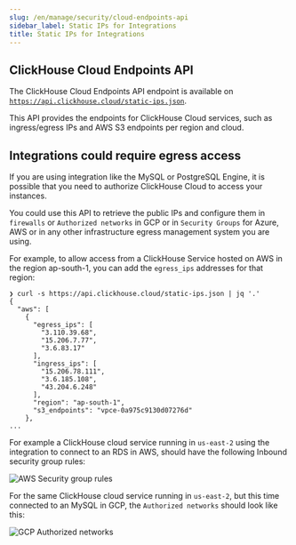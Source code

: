 ```yaml
---
slug: /en/manage/security/cloud-endpoints-api
sidebar_label: Static IPs for Integrations
title: Static IPs for Integrations
---
```


## ClickHouse Cloud Endpoints API

The ClickHouse Cloud Endpoints API endpoint is available on [`https://api.clickhouse.cloud/static-ips.json`](https://api.clickhouse.cloud/static-ips.json).

This API provides the endpoints for ClickHouse Cloud services, such as ingress/egress IPs and AWS S3 endpoints per region and cloud.

## Integrations could require egress access

If you are using integration like the MySQL or PostgreSQL Engine, it is possible that you need to authorize ClickHouse Cloud to access your instances.

You could use this API to retrieve the public IPs and configure them in `firewalls` or `Authorized networks` in GCP or in `Security Groups` for Azure, AWS or in any other infrastructure egress management system you are using.

For example, to allow access from a ClickHouse Service hosted on AWS in the region ap-south-1, you can add the `egress_ips` addresses for that region:

```
❯ curl -s https://api.clickhouse.cloud/static-ips.json | jq '.'
{
  "aws": [
    {
      "egress_ips": [
        "3.110.39.68",
        "15.206.7.77",
        "3.6.83.17"
      ],
      "ingress_ips": [
        "15.206.78.111",
        "3.6.185.108",
        "43.204.6.248"
      ],
      "region": "ap-south-1",
      "s3_endpoints": "vpce-0a975c9130d07276d"
    },
...
```

For example a ClickHouse cloud service running in `us-east-2` using the integration to connect to an RDS in AWS, should have the following Inbound security group rules:

![AWS Security group rules](@site/docs/en/_snippets/images/aws-rds-mysql.png)

For the same ClickHouse cloud service running in `us-east-2`, but this time connected to an MySQL in GCP, the `Authorized networks` should look like this:

![GCP Authorized networks](@site/docs/en/_snippets/images/gcp-authorized-network.png)
